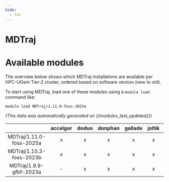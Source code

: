 ```yaml
---
hide:
  - toc
---
```


MDTraj
======

# Available modules


The overview below shows which MDTraj installations are available per HPC-UGent Tier-2 cluster, ordered based on software version (new to old).

To start using MDTraj, load one of these modules using a `module load` command like:

```shell
module load MDTraj/1.11.0-foss-2025a
```

*(This data was automatically generated on {{modules_last_updated}})*

| |accelgor|doduo|donphan|gallade|joltik|litleo|shinx|
| :---: | :---: | :---: | :---: | :---: | :---: | :---: | :---: |
|MDTraj/1.11.0-foss-2025a|x|x|x|x|x|x|x|
|MDTraj/1.10.3-foss-2023b|x|x|x|x|x|x|x|
|MDTraj/1.9.9-gfbf-2023a|-|x|x|x|x|x|x|
